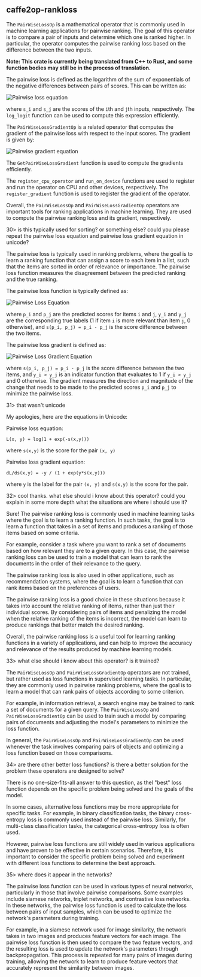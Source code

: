 ## caffe2op-rankloss

The `PairWiseLossOp` is a mathematical operator
that is commonly used in machine learning
applications for pairwise ranking. The goal of
this operator is to compare a pair of inputs and
determine which one is ranked higher. In
particular, the operator computes the pairwise
ranking loss based on the difference between the
two inputs.

**Note: This crate is currently being translated from C++ to Rust, and some function bodies may still be in the process of translation.**

The pairwise loss is defined as the logarithm of
the sum of exponentials of the negative
differences between pairs of scores. This can be
written as:

![Pairwise loss equation](https://latex.codecogs.com/svg.image?L&space;=&space;\sum_i&space;\sum_{j&space;\neq&space;i}&space;\log(1&space;&plus;&space;\exp(s_j&space;-&space;s_i)))

where `s_i` and `s_j` are the scores of the `i`th
and `j`th inputs, respectively. The `log_logit`
function can be used to compute this expression
efficiently.

The `PairWiseLossGradientOp` is a related operator
that computes the gradient of the pairwise loss
with respect to the input scores. The gradient is
given by:

![Pairwise gradient equation](https://latex.codecogs.com/svg.image?\frac{\partial&space;L}{\partial&space;s_i}&space;=&space;\sum_{j&space;\neq&space;i}&space;\frac{\exp(s_j&space;-&space;s_i)}{1&space;&plus;&space;\exp(s_j&space;-&space;s_i)}&space;-&space;\sum_{j&space;\neq&space;i}&space;\frac{\exp(s_i&space;-&space;s_j)}{1&space;&plus;&space;\exp(s_i&space;-&space;s_j)})

The `GetPairWiseLossGradient` function is used to
compute the gradients efficiently.

The `register_cpu_operator` and `run_on_device`
functions are used to register and run the
operator on CPU and other devices,
respectively. The `register_gradient` function is
used to register the gradient of the operator.

Overall, the `PairWiseLossOp` and
`PairWiseLossGradientOp` operators are important
tools for ranking applications in machine
learning. They are used to compute the pairwise
ranking loss and its gradient, respectively.

30> is this typically used for sorting? or
something else? could you please repeat the
pairwise loss equation and pairwise loss gradient
equation in unicode?

The pairwise loss is typically used in ranking
problems, where the goal is to learn a ranking
function that can assign a score to each item in
a list, such that the items are sorted in order of
relevance or importance. The pairwise loss
function measures the disagreement between the
predicted ranking and the true ranking.

The pairwise loss function is typically defined
as:

![Pairwise Loss Equation](https://latex.codecogs.com/svg.image?L(p_i,&space;p_j,&space;y_i,&space;y_j)&space;=&space;\log(1&plus;\exp(-s(p_i,&space;p_j)))&space;+&space;[y_i&space;&gt;&space;y_j]\log\left(\frac{1}{2}\right))

where `p_i` and `p_j` are the predicted scores for
items `i` and `j`, `y_i` and `y_j` are the
corresponding true labels (1 if item `i` is more
relevant than item `j`, 0 otherwise), and `s(p_i,
p_j) = p_i - p_j` is the score difference between
the two items.

The pairwise loss gradient is defined as:

![Pairwise Loss Gradient Equation](https://latex.codecogs.com/svg.image?\frac{\partial&space;L}{\partial&space;p_i}&space;=&space;\frac{1}{1&plus;\exp(s(p_i,&space;p_j))}[y_i&space;&gt;&space;y_j]&space;-&space;\frac{1}{1&plus;\exp(-s(p_i,&space;p_j))}[y_i&space;\leq&space;y_j])

where `s(p_i, p_j) = p_i - p_j` is the score
difference between the two items, and `y_i > y_j`
is an indicator function that evaluates to 1 if
`y_i > y_j` and 0 otherwise. The gradient measures
the direction and magnitude of the change that
needs to be made to the predicted scores `p_i` and
`p_j` to minimize the pairwise loss.

31> that wasn't unicode

My apologies, here are the equations in Unicode:

Pairwise loss equation:
```
L(x, y) = log(1 + exp(-s(x,y)))
```
where `s(x,y)` is the score for the pair `(x, y)`

Pairwise loss gradient equation:
```
dL/ds(x,y) = -y / (1 + exp(y*s(x,y)))
```
where `y` is the label for the pair `(x, y)` and
`s(x,y)` is the score for the pair.

32> cool thanks.  what else should i know about
this operator? could you explain in some more
depth what the situations are where i should use
it?

Sure! The pairwise ranking loss is commonly used
in machine learning tasks where the goal is to
learn a ranking function. In such tasks, the goal
is to learn a function that takes in a set of
items and produces a ranking of those items based
on some criteria.

For example, consider a task where you want to
rank a set of documents based on how relevant they
are to a given query. In this case, the pairwise
ranking loss can be used to train a model that can
learn to rank the documents in the order of their
relevance to the query.

The pairwise ranking loss is also used in other
applications, such as recommendation systems,
where the goal is to learn a function that can
rank items based on the preferences of users.

The pairwise ranking loss is a good choice in
these situations because it takes into account the
relative ranking of items, rather than just their
individual scores. By considering pairs of items
and penalizing the model when the relative ranking
of the items is incorrect, the model can learn to
produce rankings that better match the desired
ranking.

Overall, the pairwise ranking loss is a useful
tool for learning ranking functions in a variety
of applications, and can help to improve the
accuracy and relevance of the results produced by
machine learning models.

33> what else should i know about this operator?
is it trained?

The `PairWiseLossOp` and `PairWiseLossGradientOp`
operators are not trained, but rather used as loss
functions in supervised learning tasks. In
particular, they are commonly used in pairwise
ranking problems, where the goal is to learn
a model that can rank pairs of objects according
to some criterion.

For example, in information retrieval, a search
engine may be trained to rank a set of documents
for a given query. The `PairWiseLossOp` and
`PairWiseLossGradientOp` can be used to train such
a model by comparing pairs of documents and
adjusting the model's parameters to minimize the
loss function.

In general, the `PairWiseLossOp` and
`PairWiseLossGradientOp` can be used whenever the
task involves comparing pairs of objects and
optimizing a loss function based on those
comparisons.

34> are there other better loss functions? is
there a better solution for the problem these
operators are designed to solve?

There is no one-size-fits-all answer to this
question, as thel "best" loss function depends on
the specific problem being solved and the goals of
the model.

In some cases, alternative loss functions may be
more appropriate for specific tasks. For example,
in binary classification tasks, the binary
cross-entropy loss is commonly used instead of the
pairwise loss. Similarly, for multi-class
classification tasks, the categorical
cross-entropy loss is often used.

However, pairwise loss functions are still widely
used in various applications and have proven to be
effective in certain scenarios. Therefore, it is
important to consider the specific problem being
solved and experiment with different loss
functions to determine the best approach.

35> where does it appear in the networks?

The pairwise loss function can be used in various
types of neural networks, particularly in those
that involve pairwise comparisons. Some examples
include siamese networks, triplet networks, and
contrastive loss networks. In these networks, the
pairwise loss function is used to calculate the
loss between pairs of input samples, which can be
used to optimize the network's parameters during
training.

For example, in a siamese network used for image
similarity, the network takes in two images and
produces feature vectors for each image. The
pairwise loss function is then used to compare the
two feature vectors, and the resulting loss is
used to update the network's parameters through
backpropagation. This process is repeated for many
pairs of images during training, allowing the
network to learn to produce feature vectors that
accurately represent the similarity between
images.
